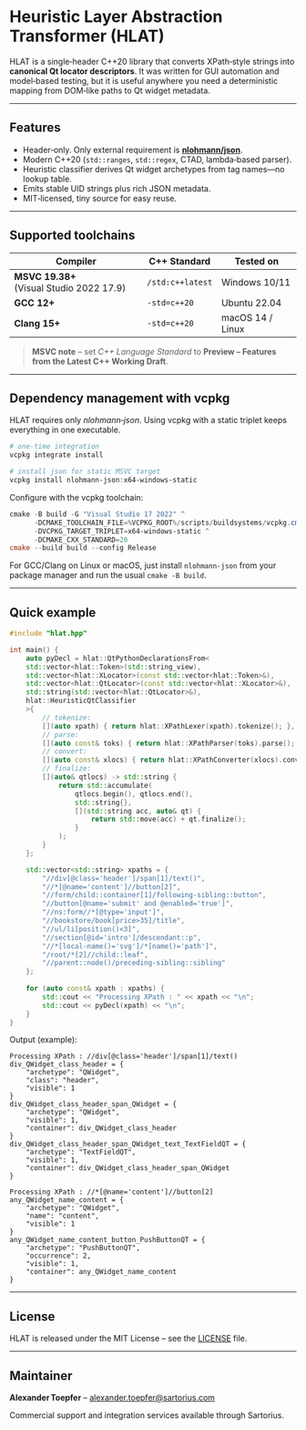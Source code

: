 # Heuristic Layer Abstraction Transformer (HLAT)

HLAT is a single‑header C++20 library that converts XPath‑style strings into **canonical Qt locator descriptors**. It was written for GUI automation and model‑based testing, but it is useful anywhere you need a deterministic mapping from DOM‑like paths to Qt widget metadata.

---

## Features

* Header‑only. Only external requirement is [**nlohmann/json**](https://github.com/nlohmann/json).
* Modern C++20 (`std::ranges`, `std::regex`, CTAD, lambda‑based parser).
* Heuristic classifier derives Qt widget archetypes from tag names—no lookup table.
* Emits stable UID strings plus rich JSON metadata.
* MIT‑licensed, tiny source for easy reuse.

---

## Supported toolchains

| Compiler                  | C++ Standard | Tested on |
|---------------------------|--------------|-----------|
| **MSVC 19.38+** (Visual Studio 2022 17.9) | `/std:c++latest` | Windows 10/11 |
| **GCC 12+**               | `-std=c++20` | Ubuntu 22.04 |
| **Clang 15+**             | `-std=c++20` | macOS 14 / Linux |

> **MSVC note** – set *C++ Language Standard* to **Preview – Features from the Latest C++ Working Draft**.

---

## Dependency management with vcpkg

HLAT requires only *nlohmann‑json*. Using vcpkg with a static triplet keeps everything in one executable.

```powershell
# one‑time integration
vcpkg integrate install

# install json for static MSVC target
vcpkg install nlohmann-json:x64-windows-static
```

Configure with the vcpkg toolchain:

```powershell
cmake -B build -G "Visual Studio 17 2022" ^
      -DCMAKE_TOOLCHAIN_FILE=%VCPKG_ROOT%/scripts/buildsystems/vcpkg.cmake ^
      -DVCPKG_TARGET_TRIPLET=x64-windows-static ^
      -DCMAKE_CXX_STANDARD=20
cmake --build build --config Release
```

For GCC/Clang on Linux or macOS, just install `nlohmann-json` from your package manager and run the usual `cmake -B build`.

---

## Quick example

```cpp
#include "hlat.hpp"

int main() {
    auto pyDecl = hlat::QtPythonDeclarationsFrom<
    std::vector<hlat::Token>(std::string_view),
    std::vector<hlat::XLocator>(const std::vector<hlat::Token>&),
    std::vector<hlat::QtLocator>(const std::vector<hlat::XLocator>&),
    std::string(std::vector<hlat::QtLocator>&),
    hlat::HeuristicQtClassifier
    >{
        // tokenize:
        [](auto xpath) { return hlat::XPathLexer(xpath).tokenize(); },
        // parse:
        [](auto const& toks) { return hlat::XPathParser(toks).parse(); },
        // convert:
        [](auto const& xlocs) { return hlat::XPathConverter(xlocs).convert(); },
        // finalize:
        [](auto& qtlocs) -> std::string {
            return std::accumulate(
                qtlocs.begin(), qtlocs.end(),
                std::string{},
                [](std::string acc, auto& qt) {
                    return std::move(acc) + qt.finalize();
                }
            );
        }
    };

    std::vector<std::string> xpaths = {
        "//div[@class='header']/span[1]/text()",
        "//*[@name='content']//button[2]",
        "//form/child::container[1]/following-sibling::button",
        "//button[@name='submit' and @enabled='true']",
        "//ns:form//*[@type='input']",
        "//bookstore/book[price>35]/title",
        "//ul/li[position()<3]",
        "//section[@id='intro']/descendant::p",
        "//*[local-name()='svg']/*[name()='path']",
        "/root/*[2]//child::leaf",
        "//parent::node()/preceding-sibling::sibling"
    };
      
    for (auto const& xpath : xpaths) {
        std::cout << "Processing XPath : " << xpath << "\n";
        std::cout << pyDecl(xpath) << "\n";
    }
}
```

Output (example):

```text
Processing XPath : //div[@class='header']/span[1]/text()
div_QWidget_class_header = {
    "archetype": "QWidget",
    "class": "header",
    "visible": 1
}
div_QWidget_class_header_span_QWidget = {
    "archetype": "QWidget",
    "visible": 1,
    "container": div_QWidget_class_header
}
div_QWidget_class_header_span_QWidget_text_TextFieldQT = {
    "archetype": "TextFieldQT",
    "visible": 1,
    "container": div_QWidget_class_header_span_QWidget
}

Processing XPath : //*[@name='content']//button[2]
any_QWidget_name_content = {
    "archetype": "QWidget",
    "name": "content",
    "visible": 1
}
any_QWidget_name_content_button_PushButtonQT = {
    "archetype": "PushButtonQT",
    "occurrence": 2,
    "visible": 1,
    "container": any_QWidget_name_content
}
```

---

## License

HLAT is released under the MIT License – see the [LICENSE](LICENSE) file.

---

## Maintainer

**Alexander Toepfer** – alexander.toepfer@sartorius.com

Commercial support and integration services available through Sartorius.

